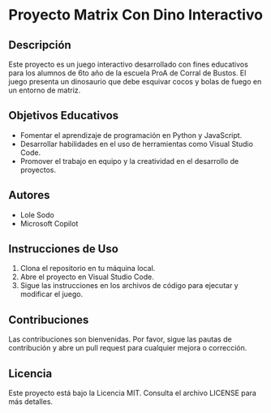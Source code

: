 # Proyecto Matrix Con Dino Interactivo

## Descripción
Este proyecto es un juego interactivo desarrollado con fines educativos para los alumnos de 6to año de la escuela ProA de Corral de Bustos. El juego presenta un dinosaurio que debe esquivar cocos y bolas de fuego en un entorno de matriz.

## Objetivos Educativos
- Fomentar el aprendizaje de programación en Python y JavaScript.
- Desarrollar habilidades en el uso de herramientas como Visual Studio Code.
- Promover el trabajo en equipo y la creatividad en el desarrollo de proyectos.

## Autores
- Lole Sodo
- Microsoft Copilot

## Instrucciones de Uso
1. Clona el repositorio en tu máquina local.
2. Abre el proyecto en Visual Studio Code.
3. Sigue las instrucciones en los archivos de código para ejecutar y modificar el juego.

## Contribuciones
Las contribuciones son bienvenidas. Por favor, sigue las pautas de contribución y abre un pull request para cualquier mejora o corrección.

## Licencia
Este proyecto está bajo la Licencia MIT. Consulta el archivo LICENSE para más detalles.
